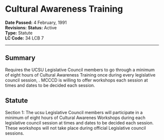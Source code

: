 # Cultural Awareness Training
**Date Passed:** 4 February, 1991  
**Revisions:**
**Status:** Active  
**Type:** Statute  
**LC Code:** 34 LCB 7

---

## Summary
Requires the UCSU Legislative Council members to go 
through a minimum of eight hours of Cultural Awareness Training 
once during every legislative council session, . MCCCD is willing 
to offer workshops each session at times and dates to be decided 
each session. 

## Statute
Section 1: The ucsu Legislative Council members will 
participate in a minimum of eight hours of 
Cultural Awarenes Workshops during each
legislative council session at times and dates 
to be decided each session. These workshops will 
not take place during official Legislative council 
sessions. 
